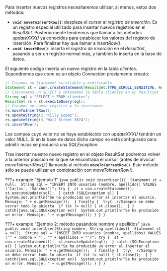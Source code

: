 Para insertar nuevos registros necesitaremos utilizar, al menos, estos dos métodos:

- **`void moveToInsertRow()`**: desplaza el cursor al *registro de inserción*. Es un registro especial utilizado para insertar nuevos registros en el *ResultSet*. Posteriormente tendremos que llamar a los métodos *updateXXX()* ya conocidos para establecer los valores del registro de inserción. Para finalizar hay que llamar a *insertRow()*.
- **`void insertRow()`**: inserta el *registro de inserción* en el *ResultSet*, pasando a ser un registro normal más, y también lo inserta en la base de datos.

El siguiente código inserta un nuevo registro en la tabla *clientes*. Supondremos que *conn* es un objeto *Connection* previamente creado:

```java
// Creamos un Statement scrollable y modificable
Statement st = conn.createStatement(ResultSet.TYPE_SCROLL_SENSITIVE, ResultSet.CONCUR_UPDATABLE);
// Ejecutamos un SELECT y obtenemos la tabla clientes en un ResultSet
String sql = "SELECT * FROM clientes";
ResultSet rs = st.executeQuery(sql);
// Creamos un nuevo registro y lo insertamos
rs.moveToInsertRow();
rs.updateString(2,"Killy Lopez");
rs.updateString(3,"Wall Street 3674");
rs.insertRow();
```


Los campos cuyo valor no se haya establecido con *updateXXX()* tendrán un valor *NULL*. Si en la base de datos dicho campo no está configurado para admitir nulos se producirá una *SQLException*.

Tras insertar nuestro nuevo registro en el objeto ResultSet podremos volver a la anterior posición en la que se encontraba el cursor (antes de invocar *moveToInsertRow()* ) llamando al método **`moveToCurrentRow()`**. Este método sólo se puede utilizar en combinación con *moveToInsertRow()*.

???+ example "Ejemplo 1"
    ```java
    public void insertUser(){ 
        Statement st = null; 
        String sql = "INSERT INTO usuarios (nombre, apellidos) VALUES ('Carlos', 'Sánchez')";
        try { 
            st = con.createStatement(); 
            st.executeUpdate(sql); 
        } catch (SQLException e)) {
            System.out.println("Se ha producido un error al insertar el usuario. Mensaje: " + e.getMessage()); 
        } finally { 
            try{ 
                //Siempre se debe cerrar todo lo abierta 
                if (st != null) {
                    st.close(); 
                }
            } catch(java.sql.SQLException ex){ 
                System.out.println("Se ha producido un error. Mensaje: " + e.getMessage());
            }
        }
    }
    ```

???+ example "Ejemplo 2: método pasándole nombre y apellidos"
    ```java
    public void insertUser(String nombre, String apellidos){ 
        Statement st = null; 
        String sql = "INSERT INTO usuarios (nombre, apellidos) VALUES ('" + nombre + "', '" + apellidos + "')";
        try { 
            st = con.createStatement(); 
            st.executeUpdate(sql); 
        } catch (SQLException e)) {
            System.out.println("Se ha producido un error al insertar el usuario. Mensaje: " + e.getMessage()); 
        } finally { 
            try{ 
                //Siempre se debe cerrar todo lo abierta 
                if (st != null) {
                    st.close(); 
                }
            } catch(java.sql.SQLException ex){ 
                System.out.println("Se ha producido un error. Mensaje: " + e.getMessage());
            }
        }
    }
    ```
